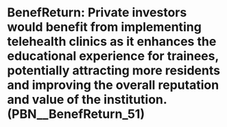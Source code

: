 # BenefReturn: __Private investors would benefit from implementing telehealth clinics as it enhances the educational experience for trainees, potentially attracting more residents and improving the overall reputation and value of the institution.__ (PBN__BenefReturn_51)

